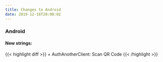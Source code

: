```yaml
---
title: Changes to Android
date: 2019-12-16T20:00:02
---
```

<h3>Android</h3>
<h4>New strings:</h4>
{{< highlight diff >}}
+ AuthAnotherClient: Scan QR Code
{{< /highlight >}}

